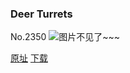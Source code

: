 ### Deer Turrets
No.2350
![图片不见了~~~](https://imgs.xkcd.com/comics/deer_turrets.png)

[原址](https://xkcd.com//2350) [下载](https://imgs.xkcd.com/comics/deer_turrets.png)

